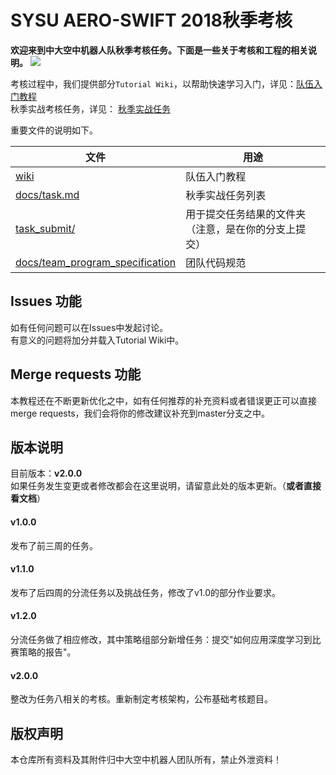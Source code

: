 # SYSU AERO-SWIFT 2018秋季考核

**欢迎来到中大空中机器人队秋季考核任务。下面是一些关于考核和工程的相关说明。**
![](https://github.com/SYSU-AERO-SWIFT/tutorial_2018/blob/master/logo.jpg)

考核过程中，我们提供部分`Tutorial Wiki`，以帮助快速学习入门，详见：[队伍入门教程](https://github.com/SYSU-AERO-SWIFT/tutorial_2018/wiki)    
秋季实战考核任务，详见： [秋季实战任务](https://github.com/SYSU-AERO-SWIFT/tutorial_2018/blob/master/docs/task.md)  

重要文件的说明如下。  

| 文件               | 用途                         |
| ---------------- | -------------------------- |
| [wiki](https://github.com/SYSU-AERO-SWIFT/tutorial_2018/wiki)     | 队伍入门教程                     |
| [docs/task.md](https://github.com/SYSU-AERO-SWIFT/tutorial_2018/blob/master/docs/task.md)          | 秋季实战任务列表                   |
| [task_submit/](https://github.com/SYSU-AERO-SWIFT/tutorial_2018/tree/master/task_submit)     | 用于提交任务结果的文件夹（注意，是在你的分支上提交）|
| [docs/team_program_specification](https://github.com/SYSU-AERO-SWIFT/tutorial_2018/blob/master/docs/team_program_specification.md)|团队代码规范|

## Issues 功能
如有任何问题可以在Issues中发起讨论。    
有意义的问题将加分并载入Tutorial Wiki中。

## Merge requests 功能
本教程还在不断更新优化之中，如有任何推荐的补充资料或者错误更正可以直接merge requests，我们会将你的修改建议补充到master分支之中。

## 版本说明
目前版本：**v2.0.0**  
如果任务发生变更或者修改都会在这里说明，请留意此处的版本更新。（**或者直接看文档**）

#### v1.0.0 
发布了前三周的任务。

#### v1.1.0
发布了后四周的分流任务以及挑战任务，修改了v1.0的部分作业要求。

#### v1.2.0
分流任务做了相应修改，其中策略组部分新增任务：提交"如何应用深度学习到比赛策略的报告"。

#### v2.0.0 
整改为任务八相关的考核。重新制定考核架构，公布基础考核题目。

## 版权声明
本仓库所有资料及其附件归中大空中机器人团队所有，禁止外泄资料！

